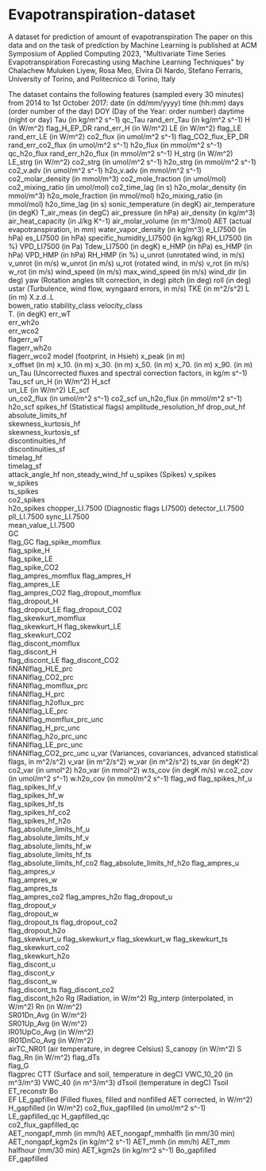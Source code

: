 # Evapotranspiration-dataset
A dataset for prediction of amount of evapotranspiration
The paper on this data and on the task of prediction by Machine Learning is published at ACM Symposium of Applied Computing 2023,
"Multivariate Time Series Evapotranspiration Forecasting using Machine Learning Techniques" by Chalachew Muluken Liyew, Rosa Meo, Elvira Di Nardo, Stefano Ferraris, University of Torino, and Politecnico di Torino, Italy

The dataset contains the following features (sampled every 30 minutes) from 2014 to 1st October 2017:
date (in dd/mm/yyyy)
time (hh:mm)
days (order number of the day)
DOY (Day of the Year: order number)
daytime (night or day)
Tau (in kg/m^2 s^-1)
qc_Tau
rand_err_Tau (in kg/m^2 s^-1)
H (in W/m^2)
flag_H_EP_DR
rand_err_H (in W/m^2)
LE (in W/m^2)
flag_LE
rand_err_LE (in W/m^2)
co2_flux (in umol/m^2 s^-1)
flag_CO2_flux_EP_DR
rand_err_co2_flux (in umol/m^2 s^-1)
h2o_flux (in mmol/m^2 s^-1)
qc_h2o_flux
rand_err_h2o_flux (in mmol/m^2 s^-1)
H_strg (in W/m^2)
LE_strg (in W/m^2)
co2_strg (in umol/m^2 s^-1)
h2o_strg (in mmol/m^2 s^-1)
co2_v.adv (in umol/m^2 s^-1)
h2o_v.adv (in mmol/m^2 s^-1)
co2_molar_density (in mmol/m^3)
co2_mole_fraction (in umol/mol)
co2_mixing_ratio (in umol/mol)
co2_time_lag (in s)
h2o_molar_density (in mmol/m^3)
h2o_mole_fraction (in mmol/mol)
h2o_mixing_ratio (in mmol/mol)
h2o_time_lag (in s)
sonic_temperature (in degK)
air_temperature (in degK)
T_air_meas (in degC)
air_pressure (in hPa)
air_density (in kg/m^3)
air_heat_capacity (in J/kg K^-1)
air_molar_volume (in m^3/mol)
AET (actual evapotranspiration, in mm)
water_vapor_density (in kg/m^3)
e_LI7500 (in hPa)
es_LI7500 (in hPa)
specific_humidity_LI7500 (in kg/kg)
RH_LI7500 (in %)
VPD_LI7500 (in Pa)
Tdew_LI7500 (in degK)
e_HMP (in hPa)
es_HMP (in hPa)
VPD_HMP (in hPa)
RH_HMP (in %)
u_unrot (unrotated wind, in m/s)
v_unrot	(in m/s)
w_unrot (in m/s)
u_rot (rotated wind, in m/s)
v_rot	(in m/s)
w_rot	(in m/s)
wind_speed	(in m/s)
max_wind_speed	(in m/s)
wind_dir (in deg)
yaw (Rotation angles tilt correction, in deg)
pitch	(in deg)
roll (in deg)
ustar (Turbulence, wind flow, wyngaard errors, in m/s)
TKE	(in m^2/s^2)
L	(in m)
X.z.d..L	
bowen_ratio	
stability_class	
velocity_class	
T. (in degK)
err_wT	
err_wh2o	
err_wco2	
flagerr_wT	
flagerr_wh2o	
flagerr_wco2
model (footprint, in Hsieh)	
x_peak (in m)	
x_offset (in m)
x_10.	 (in m)
x_30.	 (in m)
x_50.	 (in m)
x_70.	 (in m)
x_90.  (in m)
un_Tau (Uncorrected fluxes and spectral correction factors, in kg/m s^-1)
Tau_scf	
un_H	(in W/m^2)
H_scf	
un_LE	(in W/m^2)
LE_scf	
un_co2_flux	(in umol/m^2 s^-1)
co2_scf	
un_h2o_flux	(in mmol/m^2 s^-1)
h2o_scf
spikes_hf (Statistical flags)
amplitude_resolution_hf	
drop_out_hf	
absolute_limits_hf	
skewness_kurtosis_hf	
skewness_kurtosis_sf	
discontinuities_hf	
discontinuities_sf	
timelag_hf	
timelag_sf	
attack_angle_hf	
non_steady_wind_hf
u_spikes (Spikes)
v_spikes	
w_spikes	
ts_spikes	
co2_spikes	
h2o_spikes
chopper_LI.7500 (Diagnostic flags LI7500)
detector_LI.7500	
pll_LI.7500	
sync_LI.7500	
mean_value_LI.7500	
GC	
flag_GC	
flag_spike_momflux	
flag_spike_H	
flag_spike_LE	
flag_spike_CO2	
flag_ampres_momflux	
flag_ampres_H	
flag_ampres_LE	
flag_ampres_CO2	
flag_dropout_momflux	
flag_dropout_H	
flag_dropout_LE	
flag_dropout_CO2	
flag_skewkurt_momflux	
flag_skewkurt_H	
flag_skewkurt_LE	
flag_skewkurt_CO2	
flag_discont_momflux	
flag_discont_H	
flag_discont_LE	
flag_discont_CO2	
fiNANlflag_HLE_prc	
fiNANlflag_CO2_prc	
fiNANlflag_momflux_prc	
fiNANlflag_H_prc	
fiNANlflag_h2oflux_prc	
fiNANlflag_LE_prc	
fiNANlflag_momflux_prc_unc	
fiNANlflag_H_prc_unc	
fiNANlflag_h2o_prc_unc	
fiNANlflag_LE_prc_unc	
fiNANlflag_CO2_prc_unc
u_var (Variances, covariances, advanced statistical flags, in m^2/s^2)
v_var (in m^2/s^2)
w_var	(in m^2/s^2)
ts_var	(in degK^2)
co2_var	(in umol^2)
h2o_var	(in mmol^2)
w.ts_cov	(in degK m/s)
w.co2_cov	(in umol/m^2 s^-1)
w.h2o_cov (in mmol/m^2 s^-1)
flag_wd	
flag_spikes_hf_u	
flag_spikes_hf_v	
flag_spikes_hf_w	
flag_spikes_hf_ts	
flag_spikes_hf_co2	
flag_spikes_hf_h2o	
flag_absolute_limits_hf_u	
flag_absolute_limits_hf_v	
flag_absolute_limits_hf_w	
flag_absolute_limits_hf_ts	
flag_absolute_limits_hf_co2	
flag_absolute_limits_hf_h2o	
flag_ampres_u	
flag_ampres_v	
flag_ampres_w	
flag_ampres_ts	
flag_ampres_co2	
flag_ampres_h2o	
flag_dropout_u	
flag_dropout_v	
flag_dropout_w	
flag_dropout_ts	
flag_dropout_co2	
flag_dropout_h2o	
flag_skewkurt_u	
flag_skewkurt_v	
flag_skewkurt_w	
flag_skewkurt_ts	
flag_skewkurt_co2	
flag_skewkurt_h2o	
flag_discont_u	
flag_discont_v	
flag_discont_w	
flag_discont_ts	
flag_discont_co2	
flag_discont_h2o
Rg (Radiation, in W/m^2)
Rg_interp	(interpolated, in W/m^2)
Rn (in W/m^2)	
SR01Dn_Avg	(in W/m^2)	
SR01Up_Avg	(in W/m^2)	
IR01UpCo_Avg	(in W/m^2)	
IR01DnCo_Avg	(in W/m^2)	
airTC_NR01	(air temperature, in degree Celsius)
S_canopy	(in W/m^2)
S	flag_Rn	(in W/m^2)
flag_dTs	
flag_G	
flagprec
CTT (Surface and soil, temperature in degC)
VWC_10_20	(in m^3/m^3)
VWC_40	(in m^3/m^3)
dTsoil	(temperature in degC)
Tsoil	
ET_reconstr	
Bo	
EF
LE_gapfilled (Filled fluxes, filled and nonfilled AET corrected, in W/m^2)
H_gapfilled	(in W/m^2)
co2_flux_gapfilled (in umol/m^2 s^-1)	
LE_gapfilled_qc	
H_gapfilled_qc	
co2_flux_gapfilled_qc	
AET_nongapf_mmh	(in mm/h)
AET_nongapf_mmhalfh	(in mm/30 min)
AET_nongapf_kgm2s	 (in kg/m^2 s^-1)
AET_mmh	(in mm/h)
AET_mm halfhour (mm/30 min)
AET_kgm2s	(in kg/m^2 s^-1)
Bo_gapfilled	
EF_gapfilled
